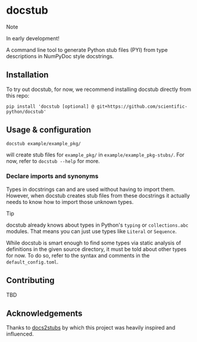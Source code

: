 # docstub

> [!NOTE]
> In early development!

A command line tool to generate Python stub files (PYI) from type descriptions
in NumPyDoc style docstrings.


## Installation

To try out docstub, for now, we recommend installing docstub directly from this
repo:

```shell
pip install 'docstub [optional] @ git+https://github.com/scientific-python/docstub'
```


## Usage & configuration

```shell
docstub example/example_pkg/
```
will create stub files for `example_pkg/` in `example/example_pkg-stubs/`.
For now, refer to `docstub --help` for more.


### Declare imports and synonyms

Types in docstrings can and are used without having to import them. However,
when docstub creates stub files from these docstrings it actually needs to
know how to import those unknown types.

> [!TIP]
> docstub already knows about types in Python's `typing` or `collections.abc`
> modules. That means you can just use types like `Literal` or `Sequence`.

While docstub is smart enough to find some types via static analysis of
definitions in the given source directory, it must be told about other types
for now. To do so, refer to the syntax and comments in the
`default_config.toml`.


## Contributing

TBD


## Acknowledgements

Thanks to [docs2stubs](https://github.com/gramster/docs2stubs) by which this
project was heavily inspired and influenced.
